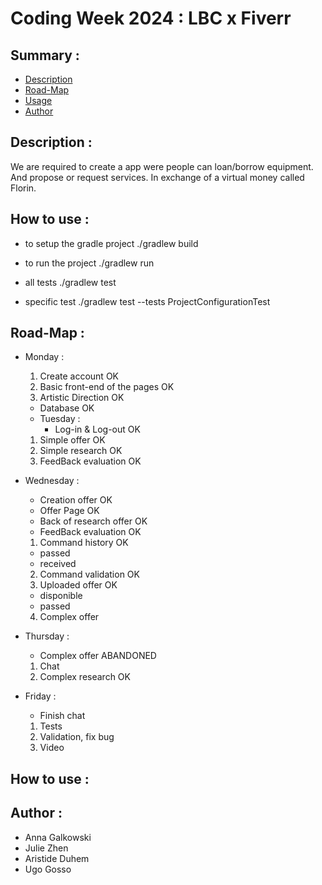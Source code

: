 # Coding Week 2024 : LBC x Fiverr

## Summary :
- [Description](#description--)
- [Road-Map](#road-map-)
- [Usage](#how-to-use-)
- [Author](#author--)

## Description :
We are required to create a app were people can loan/borrow equipment.
And propose or request services. In exchange of a virtual money called Florin.

## How to use :

- to setup the gradle project
  ./gradlew build

- to run the project
  ./gradlew run

- all tests
  ./gradlew test

- specific test
  ./gradlew test --tests ProjectConfigurationTest



## Road-Map :
- Monday :
  1. Create account OK
  2. Basic front-end of the pages OK
  3. Artistic Direction OK
  + Database OK
 
  - Tuesday :
    + Log-in & Log-out OK
  1. Simple offer OK
  2. Simple research OK
  3. FeedBack evaluation OK

- Wednesday :
  + Creation offer OK
  + Offer Page OK
  + Back of research offer OK
  + FeedBack evaluation OK
  1. Command history OK
    - passed
    - received
  2. Command validation OK
  3. Uploaded offer OK
    - disponible
    - passed
  4. Complex offer

- Thursday :
  + Complex offer ABANDONED
  1. Chat
  2. Complex research OK


- Friday :
  + Finish chat
  1. Tests
  2. Validation, fix bug
  3. Video

## How to use :

## Author :
- Anna Galkowski
- Julie Zhen
- Aristide Duhem
- Ugo Gosso 